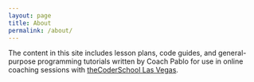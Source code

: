 ```yaml
---
layout: page
title: About
permalink: /about/
---
```



The content in this site includes lesson plans, code guides, and general-purpose programming tutorials written by Coach Pablo for use in online coaching sessions with [theCoderSchool Las Vegas](https://www.thecoderschool.com/locations/lasvegas/).

